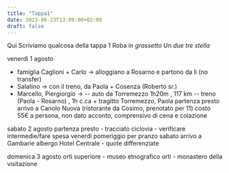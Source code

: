 ```yaml
---
title: "Tappa1"
date: 2023-06-23T13:09:00+02:00
draft: false
---
```


Qui Scriviamo qualcosa della tappa 1
Roba in *grassetto*
Un _due_ *tre* _stella_

venerdì 1 agosto

- famiglia Caglioni + Carlo -> alloggiano a Rosarno e partono da lì (no transfer)
- Salatino -> con il treno, da Paola + Cosenza (Roberto sr.)
- Marcello, Piergiorgio -> 
-- auto da Torremezzo 1h20m , 117 km
-- treno (Paola - Rosarno) , 1h c.ca + tragitto Torremezzo, Paola
partenza presto 
arrivo a Canolo Nuova (ristorante da Cosimo, prenotato per 11)
costo 55€ a persona, non dato acconto, comprensivo di cena e colazione

sabato 2 agosto
partenza presto - tracciato ciclovia - verificare intermedie/fare spesa venerdì pomeriggio per pranzo sabato
arrivo a Gambarie
albergo Hotel Centrale - quote differenziate

domenica 3 agosto
ortì superiore - museo etnografico
ortì - monastero della visitazione
